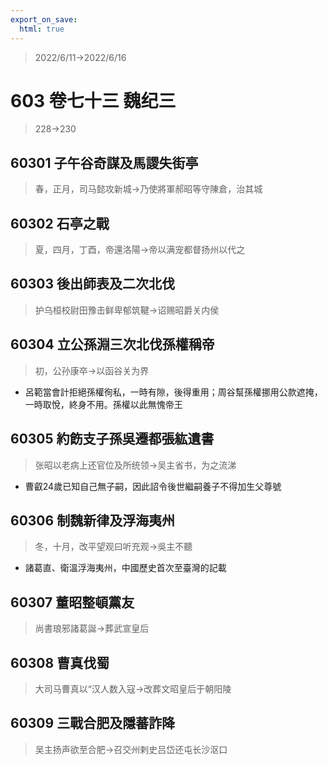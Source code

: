 ```yaml
---
export_on_save:
  html: true
---
```


> 2022/6/11->2022/6/16

# 603 卷七十三 魏纪三

> 228->230

## 60301 子午谷奇謀及馬謖失街亭
> 春，正月，司马懿攻新城->乃使將軍郝昭等守陳倉，治其城

## 60302 石亭之戰
> 夏，四月，丁酉，帝還洛陽->帝以满宠都督扬州以代之

## 60303 後出師表及二次北伐
> 护乌桓校尉田豫击鲜卑郁筑鞬->诏赐昭爵关内侯

## 60304 立公孫淵三次北伐孫權稱帝
> 初，公孙康卒->以函谷关为界
- 呂範當會計拒絕孫權徇私，一時有隙，後得重用；周谷幫孫權挪用公款遮掩，一時取悅，終身不用。孫權以此無愧帝王

## 60305 約飭支子孫吳遷都張紘遺書
> 张昭以老病上还官位及所统领->吴主省书，为之流涕
- 曹叡24歲已知自己無子嗣，因此詔令後世繼嗣養子不得加生父尊號

## 60306 制魏新律及浮海夷州
> 冬，十月，改平望观曰听充观->吳主不聽
- 諸葛直、衛溫浮海夷州，中國歷史首次至臺灣的記載

## 60307 董昭整頓黨友
> 尚書琅邪諸葛誕->葬武宣皇后

## 60308 曹真伐蜀
> 大司马曹真以“汉人数入寇->改葬文昭皇后于朝阳陵

## 60309 三戰合肥及隱蕃詐降
> 吴主扬声欲至合肥->召交州剌史吕岱还屯长沙沤口
